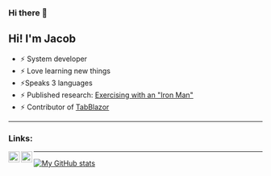 ### Hi there 👋

<!--
**jacobpihl/jacobpihl** is a ✨ _special_ ✨ repository because its `README.md` (this file) appears on your GitHub profile.

Here are some ideas to get you started:

- 🔭 I’m currently working on ...
- 🌱 I’m currently learning ...
- 👯 I’m looking to collaborate on ...
- 🤔 I’m looking for help with ...
- 💬 Ask me about ...
- 📫 How to reach me: ...
- 😄 Pronouns: ...
- ⚡ Fun fact: ...
-->

## Hi! I'm Jacob

- ⚡ System developer
- ⚡ Love learning new things
- ⚡Speaks 3 languages
- ⚡ Published research: [Exercising with an "Iron Man"](https://ieeexplore.ieee.org/abstract/document/9223552)
- ⚡ Contributor of [TabBlazor](https://tabblazor.com/)

---

### Links:

[<img align="left" alt="LinkedIn" width="22px" src="https://cdn.jsdelivr.net/npm/simple-icons@v3/icons/linkedin.svg" />][linkedin]
[<img align="left" alt="CV" width="22px" src="https://cdn.jsdelivr.net/npm/simple-icons@v3/icons/c.svg" />][cv]

---

[![My GitHub stats](https://github-readme-stats.vercel.app/api?username=jacobpihl&hide=stars,issues?count_private=true&theme=tokyonight)](https://github.com/anuraghazra/github-readme-stats)


[linkedin]: https://www.linkedin.com/in/jacob-pihl-3ba72a141/
[cv]: https://github.com/jacobpihl/myCV/blob/master/Jacob%20Pihl%20-%20CV%20-%20English.pdf

